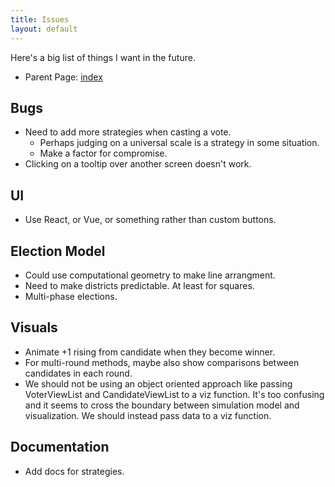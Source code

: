 ```yaml
---
title: Issues
layout: default
---
```


Here's a big list of things I want in the future.

* Parent Page: [index](index.md)

## Bugs

* Need to add more strategies when casting a vote. 
  * Perhaps judging on a universal scale is a strategy in some situation. 
  * Make a factor for compromise.
* Clicking on a tooltip over another screen doesn't work.

## UI

* Use React, or Vue, or something rather than custom buttons.

## Election Model

* Could use computational geometry to make line arrangment.
* Need to make districts predictable. At least for squares.
* Multi-phase elections.

## Visuals

* Animate +1 rising from candidate when they become winner.
* For multi-round methods, maybe also show comparisons between candidates in each round.
* We should not be using an object oriented approach like passing VoterViewList and CandidateViewList to a viz function. It's too confusing and it seems to cross the boundary between simulation model and visualization. We should instead pass data to a viz function.

## Documentation

* Add docs for strategies.

